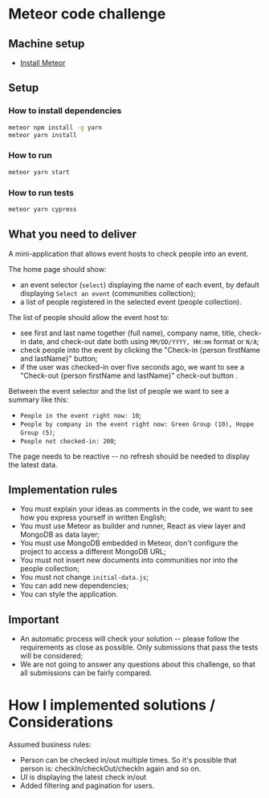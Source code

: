 # Meteor code challenge 

## Machine setup

- [Install Meteor](https://www.meteor.com/install)

## Setup

### How to install dependencies

```bash
meteor npm install -g yarn
meteor yarn install
```

### How to run

```bash
meteor yarn start
```

### How to run tests

```bash
meteor yarn cypress
```

## What you need to deliver

A mini-application that allows event hosts to check people into an event.

The home page should show:

- an event selector (`select`) displaying the name of each event, by default displaying `Select an event` (communities collection);
- a list of people registered in the selected event (people collection).

The list of people should allow the event host to:

- see first and last name together (full name), company name, title, check-in date, and check-out date both using `MM/DD/YYYY, HH:mm` format or `N/A`;
- check people into the event by clicking the "Check-in {person firstName and lastName}" button;
- if the user was checked-in over five seconds ago, we want to see a "Check-out {person firstName and lastName}" check-out button .

Between the event selector and the list of people we want to see a summary like this:

- `People in the event right now: 10`;
- `People by company in the event right now: Green Group (10), Hoppe Group (5)`;
- `People not checked-in: 200`;

The page needs to be reactive -- no refresh should be needed to display the latest data.

## Implementation rules

- You must explain your ideas as comments in the code, we want to see how you express yourself in written English;
- You must use Meteor as builder and runner, React as view layer and MongoDB as data layer;
- You must use MongoDB embedded in Meteor, don't configure the project to access a different MongoDB URL;
- You must not insert new documents into communities nor into the people collection;
- You must not change `initial-data.js`;
- You can add new dependencies;
- You can style the application.

## Important

- An automatic process will check your solution -- please follow the requirements as close as possible. Only submissions that pass the tests will be considered;
- We are not going to answer any questions about this challenge, so that all submissions can be fairly compared.

# How I implemented solutions / Considerations

Assumed business rules:
- Person can be checked in/out multiple times. So it's possible that person is:
checkIn/checkOut/checkIn again and so on.
- UI is displaying the latest check in/out 
- Added filtering and pagination for users.
